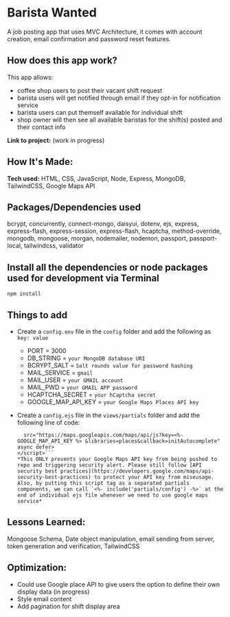# Barista Wanted #
A job posting app that uses MVC Architecture, it comes with account creation, email confirmation and password reset features.

## How does this app work?
This app allows:
- coffee shop users to post their vacant shift request 
- barista users will get notified through email if they opt-in for notification service
- barista users can put themself available for individual shift
- shop owner will then see all available baristas for the shift(s) posted and their contact info

**Link to project:** (work in progress)

## How It's Made:
**Tech used:** HTML, CSS, JavaScript, Node, Express, MongoDB, TailwindCSS, Google Maps API

## Packages/Dependencies used 
bcrypt, concurrently, connect-mongo, daisyui, dotenv, ejs, express, express-flash, express-session, express-flash, hcaptcha, method-override, mongodb, mongoose, morgan, nodemailer, nodemon, passport, passport-local, tailwindcss, validator

## Install all the dependencies or node packages used for development via Terminal
`npm install` 

## Things to add
- Create a `config.env` file in the `config` folder and add the following as `key: value` 
  - PORT = 3000 
  - DB_STRING = `your MongoDB database URI`
  - BCRYPT_SALT = `Salt rounds value for password hashing`
  - MAIL_SERVICE = `gmail`
  - MAIL_USER = `your GMAIL account`
  - MAIL_PWD = `your GMAIL APP password`
  - HCAPTCHA_SECRET = `your hCaptcha secret`
  - GOOGLE_MAP_API_KEY = `your Google Maps Places API key`

- Create a `config.ejs` file in the `views/partials` folder and add the following line of code:
  ```<script
    src="https://maps.googleapis.com/maps/api/js?key=<%- GOOGLE_MAP_API_KEY %> &libraries=places&callback=initAutocomplete" async defer>
  </script>```
  *This ONLY prevents your Google Maps API key from being pushed to repo and triggering security alert. Please still follow [API security best practices](https://developers.google.com/maps/api-security-best-practices) to protect your API key from miseusage. Also, by putting this script tag as a separated partials components, we can call `<%- include('partials/config') -%>` at the end of individual ejs file whenever we need to use google maps service*

## Lessons Learned:
Mongoose Schema, Date object manipulation, email sending from server, token generation and verification, TailwindCSS

## Optimization:
- Could use Google place API to give users the option to define their own display data (in progress)
- Style email content
- Add pagination for shift display area